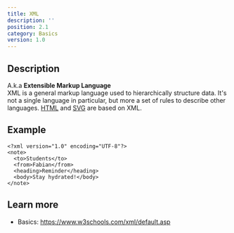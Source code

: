 ```yaml
---
title: XML
description: ''
position: 2.1
category: Basics
version: 1.0
---
```

## Description

A.k.a **Extensible Markup Language**<br>
XML is a general markup language used to hierarchically structure data. It's not a single language in particular, but more a set of rules to describe other languages. [HTML](/basics/html) and [SVG](/basics/vectors) are based on XML.

## Example
```
<?xml version="1.0" encoding="UTF-8"?>
<note>
  <to>Students</to>
  <from>Fabian</from>
  <heading>Reminder</heading>
  <body>Stay hydrated!</body>
</note>
```

## Learn more
- Basics: https://www.w3schools.com/xml/default.asp

